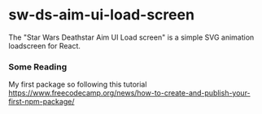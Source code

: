 # sw-ds-aim-ui-load-screen
The "Star Wars Deathstar Aim UI Load screen" is a simple SVG animation loadscreen for React.

### Some Reading
My first package so following this tutorial https://www.freecodecamp.org/news/how-to-create-and-publish-your-first-npm-package/
